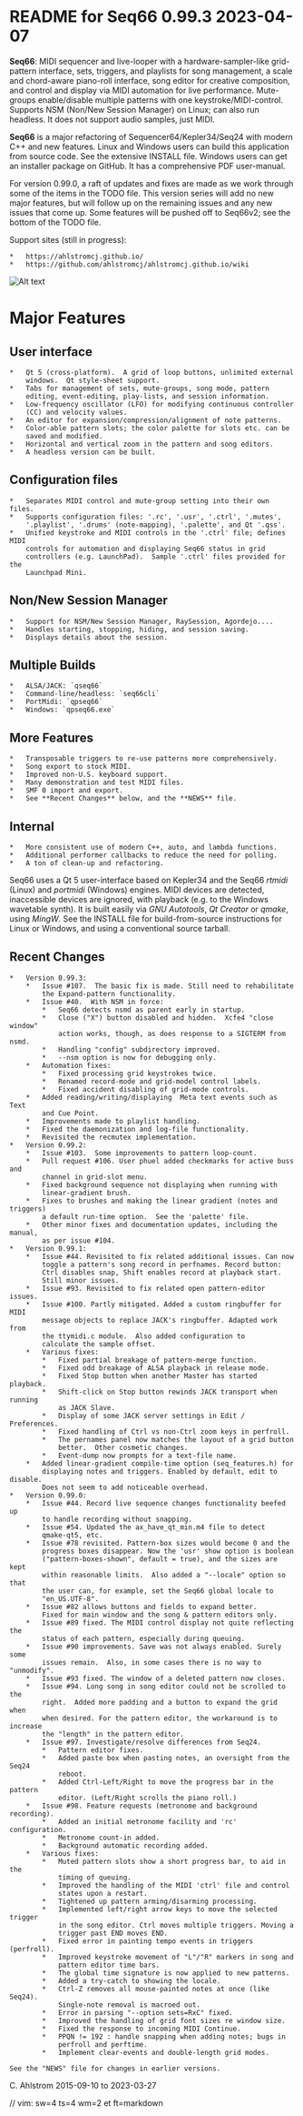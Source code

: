 # README for Seq66 0.99.3 2023-04-07

__Seq66__: MIDI sequencer and live-looper with a hardware-sampler-like
grid-pattern interface, sets, triggers, and playlists for song management,
a scale and chord-aware piano-roll interface, song editor for creative
composition, and control and display via MIDI automation for live performance.
Mute-groups enable/disable multiple patterns with one keystroke/MIDI-control.
Supports NSM (Non/New Session Manager) on Linux; can also run headless.
It does not support audio samples, just MIDI.

__Seq66__ is a major refactoring of Sequencer64/Kepler34/Seq24
with modern C++ and new features.  Linux and Windows users can build this
application from source code.  See the extensive INSTALL file.  Windows users
can get an installer package on GitHub.  It has a comprehensive PDF user-manual.

For version 0.99.0, a raft of updates and fixes are made as we work through
some of the items in the TODO file. This version series will add no new major
features, but will follow up on the remaining issues and any new issues that
come up. Some features will be pushed off to Seq66v2; see the bottom of the TODO
file.

Support sites (still in progress):

    *   https://ahlstromcj.github.io/
    *   https://github.com/ahlstromcj/ahlstromcj.github.io/wiki

![Alt text](doc/latex/images/main-window/main-windows.png?raw=true "Seq66")

# Major Features

##  User interface

    *   Qt 5 (cross-platform).  A grid of loop buttons, unlimited external
        windows.  Qt style-sheet support.
    *   Tabs for management of sets, mute-groups, song mode, pattern
        editing, event-editing, play-lists, and session information.
    *   Low-frequency oscillator (LFO) for modifying continuous controller
        (CC) and velocity values.
    *   An editor for expansion/compression/alignment of note patterns.
    *   Color-able pattern slots; the color palette for slots etc. can be
        saved and modified.
    *   Horizontal and vertical zoom in the pattern and song editors.
    *   A headless version can be built.

##  Configuration files

    *   Separates MIDI control and mute-group setting into their own files.
    *   Supports configuration files: '.rc', '.usr', '.ctrl', '.mutes',
        '.playlist', '.drums' (note-mapping), '.palette', and Qt '.qss'.
    *   Unified keystroke and MIDI controls in the '.ctrl' file; defines MIDI
        controls for automation and displaying Seq66 status in grid
        controllers (e.g. LaunchPad).  Sample '.ctrl' files provided for the
        Launchpad Mini.

##  Non/New Session Manager

    *   Support for NSM/New Session Manager, RaySession, Agordejo....
    *   Handles starting, stopping, hiding, and session saving.
    *   Displays details about the session.

##  Multiple Builds

    *   ALSA/JACK: `qseq66`
    *   Command-line/headless: `seq66cli`
    *   PortMidi: `qpseq66`
    *   Windows: `qpseq66.exe`

##  More Features

    *   Transposable triggers to re-use patterns more comprehensively.
    *   Song export to stock MIDI.
    *   Improved non-U.S. keyboard support.
    *   Many demonstration and test MIDI files.
    *   SMF 0 import and export.
    *   See **Recent Changes** below, and the **NEWS** file.

##  Internal

    *   More consistent use of modern C++, auto, and lambda functions.
    *   Additional performer callbacks to reduce the need for polling.
    *   A ton of clean-up and refactoring.

Seq66 uses a Qt 5 user-interface based on Kepler34 and the Seq66 *rtmidi*
(Linux) and *portmidi* (Windows) engines.  MIDI devices are detected,
inaccessible devices are ignored, with playback (e.g. to the Windows wavetable
synth). It is built easily via *GNU Autotools*, *Qt Creator* or *qmake*, using
*MingW*.  See the INSTALL file for build-from-source instructions for Linux or
Windows, and using a conventional source tarball.

## Recent Changes

    *   Version 0.99.3:
        *   Issue #107.  The basic fix is made. Still need to rehabilitate
            the Expand-pattern functionality.
        *   Issue #40.  With NSM in force:
            *   Seq66 detects nsmd as parent early in startup.
            *   Close ("X") button disabled and hidden.  Xcfe4 "close window"
                action works, though, as does response to a SIGTERM from nsmd.
            *   Handling "config" subdirectory improved.
            *   --nsm option is now for debugging only.
        *   Automation fixes:
            *   Fixed processing grid keystrokes twice.
            *   Renamed record-mode and grid-model control labels.
            *   Fixed accident disabling of grid-mode controls.
        *   Added reading/writing/displaying  Meta text events such as Text
            and Cue Point.
        *   Improvements made to playlist handling.
        *   Fixed the daemonization and log-file functionality.
        *   Revisited the recmutex implementation.
    *   Version 0.99.2:
        *   Issue #103.  Some improvements to pattern loop-count.
        *   Pull request #106. User phuel added checkmarks for active buss and
            channel in grid-slot menu.
        *   Fixed background sequence not displaying when running with
            linear-gradient brush.
        *   Fixes to brushes and making the linear gradient (notes and triggers)
            a default run-time option.  See the 'palette' file.
        *   Other minor fixes and documentation updates, including the manual,
            as per issue #104.
    *   Version 0.99.1:
        *   Issue #44. Revisited to fix related additional issues. Can now
            toggle a pattern's song record in perfnames. Record button:
            Ctrl disables snap, Shift enables record at playback start.
            Still minor issues.
        *   Issue #93. Revisited to fix related open pattern-editor issues.
        *   Issue #100. Partly mitigated. Added a custom ringbuffer for MIDI
            message objects to replace JACK's ringbuffer. Adapted work from
            the ttymidi.c module.  Also added configuration to
            calculate the sample offset.
        *   Various fixes:
            *   Fixed partial breakage of pattern-merge function.
            *   Fixed odd breakage of ALSA playback in release mode.
            *   Fixed Stop button when another Master has started playback.
            *   Shift-click on Stop button rewinds JACK transport when running
                as JACK Slave.
            *   Display of some JACK server settings in Edit / Preferences.
            *   Fixed handling of Ctrl vs non-Ctrl zoom keys in perfroll.
            *   The pernames panel now matches the layout of a grid button
                better.  Other cosmetic changes.
            *   Event-dump now prompts for a text-file name.
        *   Added linear-gradient compile-time option (seq_features.h) for
            displaying notes and triggers. Enabled by default, edit to disable.
            Does not seem to add noticeable overhead.
    *   Version 0.99.0:
        *   Issue #44. Record live sequence changes functionality beefed up
            to handle recording without snapping.
        *   Issue #54. Updated the ax_have_qt_min.m4 file to detect
            qmake-qt5, etc.
        *   Issue #78 revisited. Pattern-box sizes would become 0 and the
            progress boxes disappear. Now the 'usr' show option is boolean
            ("pattern-boxes-shown", default = true), and the sizes are kept
            within reasonable limits.  Also added a "--locale" option so that
            the user can, for example, set the Seq66 global locale to
            "en_US.UTF-8".
        *   Issue #82 allows buttons and fields to expand better.
            Fixed for main window and the song & pattern editors only.
        *   Issue #89 fixed. The MIDI control display not quite reflecting the
            status of each pattern, especially during queuing.
        *   Issue #90 improvements. Save was not always enabled. Surely some
            issues remain.  Also, in some cases there is no way to "unmodify".
        *   Issue #93 fixed. The window of a deleted pattern now closes.
        *   Issue #94. Long song in song editor could not be scrolled to the
            right.  Added more padding and a button to expand the grid when
            when desired. For the pattern editor, the workaround is to increase
            the "length" in the pattern editor.
        *   Issue #97. Investigate/resolve differences from Seq24.
            *   Pattern editor fixes.
            *   Added paste box when pasting notes, an oversight from the Seq24
                reboot.
            *   Added Ctrl-Left/Right to move the progress bar in the pattern
                editor. (Left/Right scrolls the piano roll.)
        *   Issue #98. Feature requests (metronome and background recording).
            *   Added an initial metronome facility and 'rc' configuration.
            *   Metronome count-in added.
            *   Background automatic recording added.
        *   Various fixes:
            *   Muted pattern slots show a short progress bar, to aid in the
                timing of queuing.
            *   Improved the handling of the MIDI 'ctrl' file and control
                states upon a restart.
            *   Tightened up pattern arming/disarming processing.
            *   Implemented left/right arrow keys to move the selected trigger
                in the song editor. Ctrl moves multiple triggers. Moving a
                trigger past END moves END.
            *   Fixed error in painting tempo events in triggers (perfroll).
            *   Improved keystroke movement of "L"/"R" markers in song and
                pattern editor time bars.
            *   The global time signature is now applied to new patterns.
            *   Added a try-catch to showing the locale.
            *   Ctrl-Z removes all mouse-painted notes at once (like Seq24).
                Single-note removal is macroed out.
            *   Error in parsing "--option sets=RxC" fixed.
            *   Improved the handling of grid font sizes re window size.
            *   Fixed the response to incoming MIDI Continue.
            *   PPQN != 192 : handle snapping when adding notes; bugs in
                perfroll and perftime.
            *   Implement clear-events and double-length grid modes.

    See the "NEWS" file for changes in earlier versions.

C. Ahlstrom 2015-09-10 to 2023-03-27

// vim: sw=4 ts=4 wm=2 et ft=markdown
